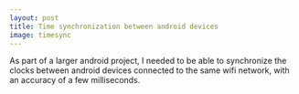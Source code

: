 ```yaml
---
layout: post
title: Time synchronization between android devices
image: timesync
---
```

<div class="well">
	<p>
		As part of a larger android project, I needed to be able to synchronize the clocks between android devices connected to the same wifi network, with an accuracy of a few milliseconds.
	</p>
</div>

<p>
	
</p>

<p>
<div class="row">
	<div class="col-md-6">
	     <img src="{{ site.url }}/assets/img/{{ page.image }}/CompactDesign.jpg" class="img-responsive img-rounded" alt="">
	</div>
	<div class="col-md-6">
	     <img src="{{ site.url }}/assets/img/{{ page.image }}/ExplodedView.jpg" class="img-responsive img-rounded" alt="">
	</div>
</div>
</p>
